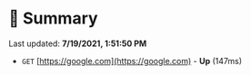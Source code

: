 # 📖 Summary
Last updated: **7/19/2021, 1:51:50 PM**

- `GET` [https://google.com](https://google.com) - **Up** (147ms)
